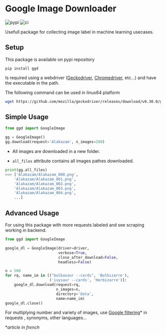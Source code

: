 # Google Image Downloader

![pypi](https://github.com/titigmr/GGD/actions/workflows/pip-publish.yml/badge.svg) ![ci](https://github.com/titigmr/GGD/actions/workflows/push.yml/badge.svg)

Usefull package for collecting image label in machine learning usecases.

## Setup

This package is available on pypi repository

```
pip install ggd
```

Is required using a webdriver ([Geckodriver](https://github.com/mozilla/geckodriver/releases), [Chromedriver](https://chromedriver.chromium.org/downloads), etc...) and have the executable in the path.

The following command can be used in linux64 platform

```bash
wget https://github.com/mozilla/geckodriver/releases/download/v0.30.0/geckodriver-v0.30.0-linux64.tar.gz && tar -zxvf geckodriver-v0.30.0-linux64.tar.gz && rm geckodriver-v0.30.0-linux64.tar.gz && mv geckodriver /usr/local/bin/
```


## Simple Usage


```python
from ggd import GoogleImage

gg = GoogleImage()
gg.download(request='Alakazam', n_images=200)
```
- All images are downloaded in a new folder.

- `all_files` attribute contains all images pathes downloaded.

```python
print(gg.all_files)
>>> ['Alakazam/Alakazam_000.png',
    'Alakazam/Alakazam_001.png',
    'Alakazam/Alakazam_002.png',
    'Alakazam/Alakazam_003.png',
    'Alakazam/Alakazam_004.png',
    ...]
```

## Advanced Usage

For using this package with more requests labeled and see scraping working in backend.

```python
from ggd import GoogleImage

google_dl = GoogleImage(driver=driver,
                        verbose=True,
                        close_after_download=False,
                        headless=False)

n = 500
for rq, name_im in [("bulbasaur --cards", 'Bulbizarre'),
                    ('ivysaur --cards', 'Herbizarre')]:
    google_dl.download(request=rq,
                       n_images=n,
                       directory='Data',
                       name=name_im)
google_dl.close()
```

For multiplying number and variety of images, use [Google filtering](https://www.numipage.com/mieux-chercher-sur-google-avec-les-filtres-et-les-operateurs-de-recherche/)* in requests , synonyms, other languages...

**article in french*
